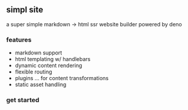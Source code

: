 ## simpl site

a super simple markdown -> html ssr website builder powered by deno

### features

- markdown support
- html templating w/ handlebars
- dynamic content rendering
- flexible routing
- plugins ... for content transformations
- static asset handling

### get started